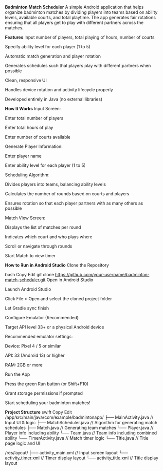 **Badminton Match Scheduler**
A simple Android application that helps organize badminton matches by dividing players into teams based on ability levels, available courts, and total playtime. 
The app generates fair rotations ensuring that all players get to play with different partners across the matches.

**Features**
Input number of players, total playing of hours, number of courts

Specify ability level for each player (1 to 5)

Automatic match generation and player rotation

Generates schedules such that players play with different partners when possible

Clean, responsive UI

Handles device rotation and activity lifecycle properly

Developed entirely in Java (no external libraries)

**How It Works**
Input Screen:

Enter total number of players

Enter total hours of play

Enter number of courts available

Generate Player Information:

Enter player name

Enter ability level for each player (1 to 5)

Scheduling Algorithm:

Divides players into teams, balancing ability levels

Calculates the number of rounds based on courts and players

Ensures rotation so that each player partners with as many others as possible

Match View Screen:

Displays the list of matches per round

Indicates which court and who plays where

Scroll or navigate through rounds

Start Match to view timer

**How to Run in Android Studio**
Clone the Repository

bash
Copy
Edit
git clone https://github.com/your-username/badminton-match-scheduler.git
Open in Android Studio

Launch Android Studio

Click File > Open and select the cloned project folder

Let Gradle sync finish

Configure Emulator (Recommended)

Target API level 33+ or a physical Android device

Recommended emulator settings:

Device: Pixel 4 / 5 or similar

API: 33 (Android 13) or higher

RAM: 2GB or more

Run the App

Press the green Run button (or Shift+F10)

Grant storage permissions if prompted

Start scheduling your badminton matches!

**Project Structure**
swift
Copy
Edit
/app/src/main/java/com/example/badmintonapp/
├── MainActivity.java          // Input UI & logic
├── MatchScheduler.java        // Algorithm for generating match schedules
├── Match.java                 // Generating team matches
└── Player.java                // Player info including ability
└── Team.java                  // Team info including combined ability
└── TimerActivity.java         // Match timer logic
└── TItle.java                 // Title page logic and UI

/res/layout/
├── activity_main.xml          // Input screen layout
└── activity_timer.xml         // Timer display layout
└── activity_title.xml         // Title display layout

